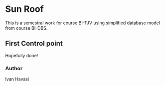 # Sun Roof
This is a semestral work for course BI-TJV using simplified database model from course BI-DBS.

## First Control point

Hopefully done!

### Author
Ivan Havasi